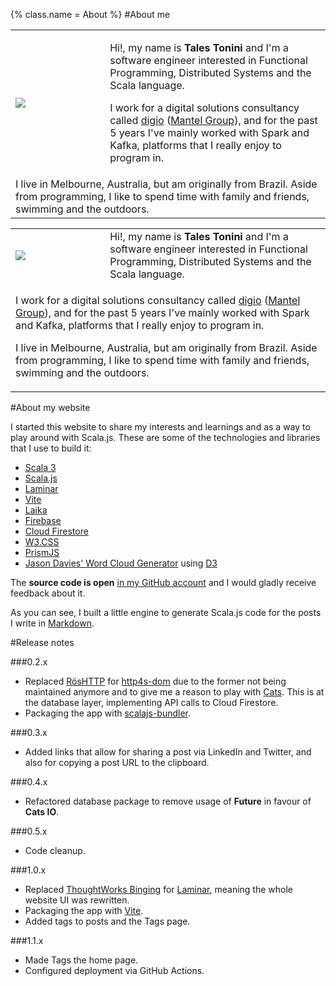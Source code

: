 {%
  class.name = About
%}
#About me

<div class="aside">
  <table class="w3-hide-small" style="width:100%">
    <tr>
      <td style="padding-right: 15px; width: 30%;"><img src="/img/talestonini.jpg" /></td>
      <td>
        <p>Hi!, my name is <strong>Tales Tonini</strong> and I'm a software engineer interested in Functional Programming, Distributed Systems and the Scala language.</p>
        <p>I work for a digital solutions consultancy called <a href="https://digio.com.au/">digio</a> (<a href="https://mantelgroup.com.au/">Mantel Group</a>), and for the past 5 years I've mainly worked with Spark and Kafka, platforms that I really enjoy to program in.</p>
      </td>
    </tr>
    <tr>
      <td colspan="2">
        I live in Melbourne, Australia, but am originally from Brazil. Aside from programming, I like to spend time with family and friends, swimming and the outdoors.
      </td>
    </tr>
  </table>
  <table class="w3-hide-large w3-hide-medium" style="width:100%">
    <tr>
      <td style="padding-right: 10px; width: 30%;"><img src="/img/talestonini.jpg" /></td>
      <td>
        Hi!, my name is <strong>Tales Tonini</strong> and I'm a software engineer interested in Functional Programming, Distributed Systems and the Scala language.
      </td>
    </tr>
    <tr>
      <td colspan="2">
        <p>I work for a digital solutions consultancy called <a href="https://digio.com.au/">digio</a> (<a href="https://mantelgroup.com.au/">Mantel Group</a>), and for the past 5 years I've mainly worked with Spark and Kafka, platforms that I really enjoy to program in.</p>
        <p>I live in Melbourne, Australia, but am originally from Brazil. Aside from programming, I like to spend time with family and friends, swimming and the outdoors.</p>
      </td>
    </tr>
  </table>
</div>

#About my website

I started this website to share my interests and learnings and as a way to play around with Scala.js. These are some of
the technologies and libraries that I use to build it:

- [Scala 3](https://www.scala-lang.org/)
- [Scala.js](https://www.scala-js.org/)
- [Laminar](https://laminar.dev/)
- [Vite](https://vitejs.dev/)
- [Laika](https://planet42.github.io/Laika/)
- [Firebase](https://firebase.google.com/)
- [Cloud Firestore](https://firebase.google.com/firebase/cloud-firestore)
- [W3.CSS](https://www.w3schools.com/w3css/default.asp)
- [PrismJS](https://prismjs.com/index.html)
- [Jason Davies' Word Cloud Generator](https://www.jasondavies.com/wordcloud/) using [D3](https://d3js.org/)

The **source code is open** [in my GitHub account](https://github.com/talestonini/talestonini.com) and I would gladly
receive feedback about it.

As you can see, I built a little engine to generate Scala.js code for the posts I write in
[Markdown](https://en.wikipedia.org/wiki/Markdown).

#Release notes

###0.2.x
- Replaced [RösHTTP](https://github.com/hmil/RosHTTP) for [http4s-dom](https://http4s.github.io/http4s-dom/) due to the
former not being maintained anymore and to give me a reason to play with [Cats](https://typelevel.org/cats/). This is at
the database layer, implementing API calls to Cloud Firestore.
- Packaging the app with [scalajs-bundler](https://scalacenter.github.io/scalajs-bundler/).

###0.3.x
- Added links that allow for sharing a post via LinkedIn and Twitter, and also for copying a post URL to the clipboard.

###0.4.x
- Refactored database package to remove usage of **Future** in favour of **Cats IO**.

###0.5.x
- Code cleanup.

###1.0.x
- Replaced [ThoughtWorks Binging](https://github.com/ThoughtWorksInc/Binding.scala) for [Laminar](https://laminar.dev/),
meaning the whole website UI was rewritten.
- Packaging the app with [Vite](http://vitejs.dev/).
- Added tags to posts and the Tags page.

###1.1.x
- Made Tags the home page.
- Configured deployment via GitHub Actions.
